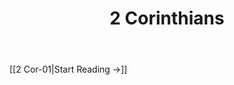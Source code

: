 ﻿---
title: 2 Corinthians
description: 
permalink: 
aliases:
  - 2 Corinthians
tags: 
draft:
date:
---

[[2 Cor-01|Start Reading →]]
